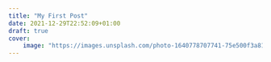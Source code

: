 ```yaml
---
title: "My First Post"
date: 2021-12-29T22:52:09+01:00
draft: true
cover:
    image: "https://images.unsplash.com/photo-1640778707741-75e500f3a81f?ixlib=rb-1.2.1&ixid=MnwxMjA3fDB8MHxwaG90by1wYWdlfHx8fGVufDB8fHx8&auto=format&fit=crop&w=2071&q=80" 
---
```


